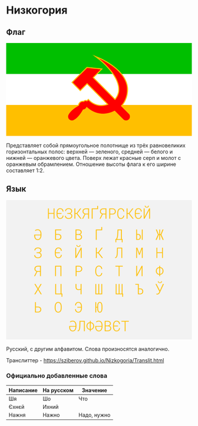 # Низкогория
## Флаг
![Флаг](https://raw.githubusercontent.com/sziberov/Nizkogoria/master/Flag.png)

Представляет собой прямоугольное полотнище из трёх равновеликих горизонтальных полос: верхней — зеленого, средней — белого и нижней — оранжевого цвета. Поверх лежат красные серп и молот с оранжевым обрамлением. Отношение высоты флага к его ширине составляет 1:2.
## Язык
![Алфавит](https://raw.githubusercontent.com/sziberov/Nizkogoria/master/Alphabet.png)

Русский, с другим алфавитом. Слова произносятся аналогично.

Транслиттер - https://sziberov.github.io/Nizkogoria/Translit.html
### Официально добавленные слова
| Написание | На русском | Значение    |
| --------- | ---------- | ----------- |
| Шя        | Шо         | Что         |
| Єхнєй     | Ихний      |             |
| Нәжня     | Нажно      | Надо, нужно |
